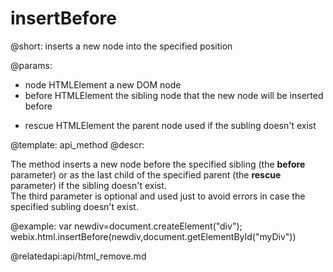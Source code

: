 insertBefore
=============

@short: inserts a new node into the specified position


@params:
- node		HTMLElement		a new DOM node
- before	HTMLElement		the sibling node that the new node will be inserted before
* rescue	HTMLElement		the parent node used if the subling doesn't exist


@template:	api_method
@descr:

The method inserts a new node before the specified sibling (the **before** parameter) or as the last child of the specified parent (the **rescue** parameter) if the sibling doesn't exist. <br>
The third parameter is optional and used just to avoid errors in case the specified subling doesn't exist.


@example:
var newdiv=document.createElement("div");
webix.html.insertBefore(newdiv,document.getElementById("myDiv"))

@relatedapi:api/html_remove.md